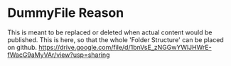 # DummyFile Reason

This is meant to be replaced or deleted when actual content would be published.
This is here, so that the whole 'Folder Structure' can be placed on github.
https://drive.google.com/file/d/1bnVsE_zNGGwYWlJHWrE-fWacG9aMyVAr/view?usp=sharing
